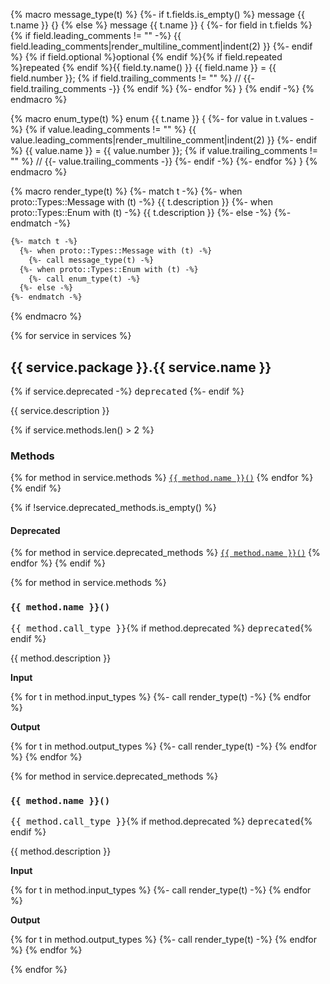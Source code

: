 {% macro message_type(t) %}
{%- if t.fields.is_empty() %}
message {{ t.name }} {}
{% else %}
message {{ t.name }} {
{%- for field in t.fields %}
  {% if field.leading_comments != "" -%}
  {{ field.leading_comments|render_multiline_comment|indent(2) }}
  {%- endif %}
  {% if field.optional %}optional {% endif %}{% if field.repeated %}repeated {% endif %}{{ field.ty.name() }} {{ field.name }} = {{ field.number }}; {% if field.trailing_comments != "" %} // {{- field.trailing_comments -}}
  {% endif %}
{%- endfor %}
}
{% endif -%}
{% endmacro %}

{% macro enum_type(t) %}
enum {{ t.name }} {
{%- for value in t.values -%}
  {% if value.leading_comments != "" %}
  {{ value.leading_comments|render_multiline_comment|indent(2) }}
  {%- endif %}
  {{ value.name }} = {{ value.number }}; {% if value.trailing_comments != "" %} // {{- value.trailing_comments -}} {%- endif -%}
{%- endfor %}
}
{% endmacro %}

{% macro render_type(t) %}
{%- match t -%}
  {%- when proto::Types::Message with (t) -%}
    {{ t.description }}
  {%- when proto::Types::Enum with (t) -%}
    {{ t.description }}
  {%- else -%}
{%- endmatch -%}

```protobuf
{%- match t -%}
  {%- when proto::Types::Message with (t) -%}
    {%- call message_type(t) -%}
  {%- when proto::Types::Enum with (t) -%}
    {%- call enum_type(t) -%}
  {%- else -%}
{%- endmatch -%}
```
{% endmacro %}

{% for service in services %}
## {{ service.package }}.{{ service.name }}

{% if service.deprecated -%}
<kbd>deprecated</kbd>
{%- endif %}

{{ service.description }}

{% if service.methods.len() > 2 %}
### Methods

{% for method in service.methods %}
<a href="#{{ method.name|lower }}">`{{ method.name }}()`</a>
{% endfor %}
{% endif %}

{% if !service.deprecated_methods.is_empty() %}
#### Deprecated
{% for method in service.deprecated_methods %}
<a href="#{{ method.name|lower }}">`{{ method.name }}()`</a>
{% endfor %}
{% endif %}

{% for method in service.methods %}
### `{{ method.name }}()`

<kbd>{{ method.call_type }}</kbd>{% if method.deprecated %} <kbd>deprecated</kbd>{% endif %}

{{ method.description }}

**Input**

{% for t in method.input_types %}
{%- call render_type(t) -%}
{% endfor %}

**Output**

{% for t in method.output_types %}
{%- call render_type(t) -%}
{% endfor %}
{% endfor %}

{% for method in service.deprecated_methods %}
### `{{ method.name }}()`

<kbd>{{ method.call_type }}</kbd>{% if method.deprecated %} <kbd>deprecated</kbd>{% endif %}

{{ method.description }}

**Input**

{% for t in method.input_types %}
{%- call render_type(t) -%}
{% endfor %}

**Output**

{% for t in method.output_types %}
{%- call render_type(t) -%}
{% endfor %}
{% endfor %}

{% endfor %}
